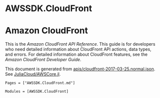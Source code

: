 # AWSSDK.CloudFront

# Amazon CloudFront

This is the *Amazon CloudFront API Reference*. This guide is for developers who need detailed information about CloudFront API actions, data types, and errors. For detailed information about CloudFront features, see the *Amazon CloudFront Developer Guide*.

This document is generated from
[apis/cloudfront-2017-03-25.normal.json](https://github.com/aws/aws-sdk-js/blob/master/apis/cloudfront-2017-03-25.normal.json).
See [JuliaCloud/AWSCore.jl](https://github.com/JuliaCloud/AWSCore.jl).

```@index
Pages = ["AWSSDK.CloudFront.md"]
```

```@autodocs
Modules = [AWSSDK.CloudFront]
```
